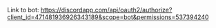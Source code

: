 Link to bot: https://discordapp.com/api/oauth2/authorize?client_id=471481936926343189&scope=bot&permissions=537394240